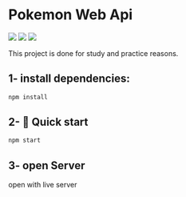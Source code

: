 # Pokemon Web Api 
![](https://img.shields.io/badge/-html5-orange) ![](https://img.shields.io/badge/-javascript-yellow) ![](https://img.shields.io/badge/-css-blue)

This project is done for study and practice reasons.



## 1- install dependencies:

```sh
npm install
```

## 2- 🚀 Quick start

```sh
npm start
```

## 3- open Server

open with live server
